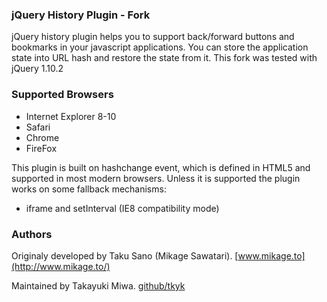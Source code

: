
### jQuery History Plugin - Fork

jQuery history plugin helps you to support back/forward buttons and bookmarks in your javascript applications.
You can store the application state into URL hash and restore the state from it. This fork was tested with jQuery 1.10.2

### Supported Browsers

- Internet Explorer 8-10
- Safari
- Chrome
- FireFox

This plugin is built on hashchange event, which is defined in HTML5 and supported in most modern browsers.
Unless it is supported the plugin works on some fallback mechanisms:

- iframe and setInterval (IE8 compatibility mode)

### Authors

Originaly developed by Taku Sano (Mikage Sawatari). [www.mikage.to](http://www.mikage.to/)

Maintained by Takayuki Miwa. [github/tkyk](http://github.com/tkyk/)

